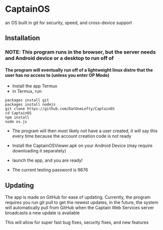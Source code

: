 # CaptainOS
an OS built in git for security, speed, and cross-device support

## Installation
### NOTE: This program runs in the browser, but the server needs and Android device or a desktop to run off of
#### The program will eventually run off of a lightweight linux distro that the user has no access to (unless you enter OP Mode)
* Install the app Termux
* in Termux, run

~~~~
packages install git
packages install nodejs
git clone https://github.com/DatOneLefty/CaptainOS
cd CaptainOS
npm install
node os.js
~~~~
* The program will then most likely not have a user created, it will say this every time because the account creation code is not ready
* Install the CaptainOSViewer.apk on your Android Device (may require downloading it separately)
* launch the app, and you are ready!

* The current testing password is 9876
## Updating
The app is made on GitHub for ease of updating. Currently, the program requires you run git pull to get the newest updates, in the future, the system will automatically pull from GitHub when the Captain Web Services server broadcasts a new update is available

This will allow for super fast bug fixes, security fixes, and new features

